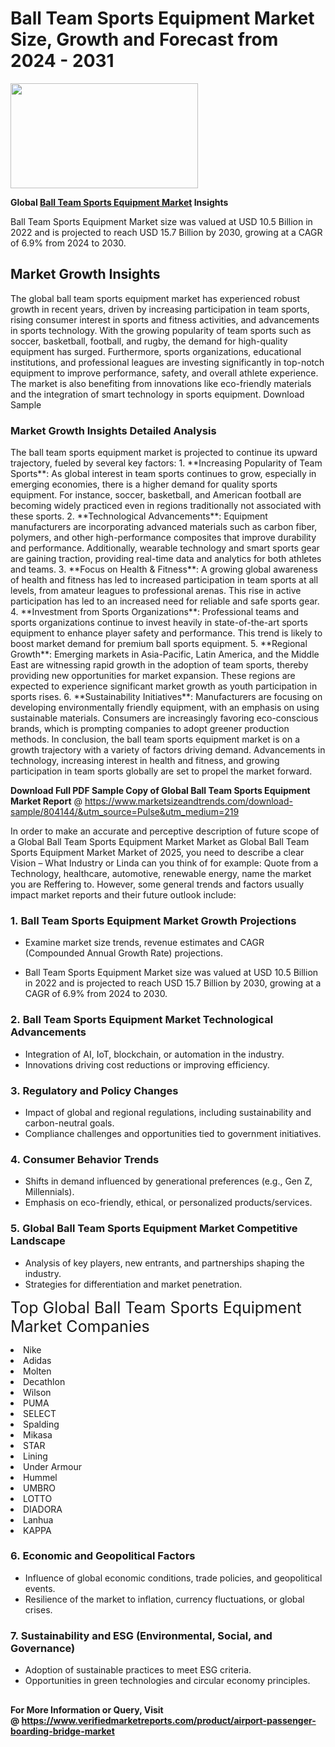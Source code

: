 <H1>Ball Team Sports Equipment Market Size, Growth and Forecast from 2024 - 2031</H1><img class="aligncenter size-medium wp-image-584254" src="https://thirdeyenews.in/wp-content/uploads/2024/09/Global-Market-Research-300x168.jpeg" alt="" width="300" height="168" /><p><strong>Global&nbsp;<a href="https://www.marketsizeandtrends.com/download-sample/804144/&amp;utm_source=Pulse&amp;utm_medium=219">Ball Team Sports Equipment Market</a> Insights</strong></p><p>Ball Team Sports Equipment Market size was valued at USD 10.5 Billion in 2022 and is projected to reach USD 15.7 Billion by 2030, growing at a CAGR of 6.9% from 2024 to 2030.</p><p><h2>Market Growth Insights</h2> The global ball team sports equipment market has experienced robust growth in recent years, driven by increasing participation in team sports, rising consumer interest in sports and fitness activities, and advancements in sports technology. With the growing popularity of team sports such as soccer, basketball, football, and rugby, the demand for high-quality equipment has surged. Furthermore, sports organizations, educational institutions, and professional leagues are investing significantly in top-notch equipment to improve performance, safety, and overall athlete experience. The market is also benefiting from innovations like eco-friendly materials and the integration of smart technology in sports equipment. Download Sample <h3>Market Growth Insights Detailed Analysis</h3> The ball team sports equipment market is projected to continue its upward trajectory, fueled by several key factors: 1. **Increasing Popularity of Team Sports**: As global interest in team sports continues to grow, especially in emerging economies, there is a higher demand for quality sports equipment. For instance, soccer, basketball, and American football are becoming widely practiced even in regions traditionally not associated with these sports. 2. **Technological Advancements**: Equipment manufacturers are incorporating advanced materials such as carbon fiber, polymers, and other high-performance composites that improve durability and performance. Additionally, wearable technology and smart sports gear are gaining traction, providing real-time data and analytics for both athletes and teams. 3. **Focus on Health & Fitness**: A growing global awareness of health and fitness has led to increased participation in team sports at all levels, from amateur leagues to professional arenas. This rise in active participation has led to an increased need for reliable and safe sports gear. 4. **Investment from Sports Organizations**: Professional teams and sports organizations continue to invest heavily in state-of-the-art sports equipment to enhance player safety and performance. This trend is likely to boost market demand for premium ball sports equipment. 5. **Regional Growth**: Emerging markets in Asia-Pacific, Latin America, and the Middle East are witnessing rapid growth in the adoption of team sports, thereby providing new opportunities for market expansion. These regions are expected to experience significant market growth as youth participation in sports rises. 6. **Sustainability Initiatives**: Manufacturers are focusing on developing environmentally friendly equipment, with an emphasis on using sustainable materials. Consumers are increasingly favoring eco-conscious brands, which is prompting companies to adopt greener production methods. In conclusion, the ball team sports equipment market is on a growth trajectory with a variety of factors driving demand. Advancements in technology, increasing interest in health and fitness, and growing participation in team sports globally are set to propel the market forward. </p><p><span class=""><strong>Download Full PDF Sample Copy of Global Ball Team Sports Equipment Market Report</strong> @ <a href="https://www.marketsizeandtrends.com/download-sample/804144/&amp;utm_source=Pulse&amp;utm_medium=219" target="_blank">https://www.marketsizeandtrends.com/download-sample/804144/&amp;utm_source=Pulse&amp;utm_medium=219</a></span></p><p>In order to make an accurate and perceptive description of future scope of a Global&nbsp;Ball Team Sports Equipment Market Market as Global&nbsp;Ball Team Sports Equipment Market Market of 2025, you need to describe a clear Vision &ndash; What Industry or Linda can you think of for example: Quote from a Technology, healthcare, automotive, renewable energy, name the market you are Reffering to. However, some general trends and factors usually impact market reports and their future outlook include:</p><h3>1.&nbsp;<strong>Ball Team Sports Equipment Market Growth Projections</strong></h3><ul><li>Examine market size trends, revenue estimates and CAGR (Compounded Annual Growth Rate) projections.</li><li><p>Ball Team Sports Equipment Market size was valued at USD 10.5 Billion in 2022 and is projected to reach USD 15.7 Billion by 2030, growing at a CAGR of 6.9% from 2024 to 2030.</p></li></ul><h3>2.&nbsp;<strong>Ball Team Sports Equipment Market Technological Advancements</strong></h3><ul><li>Integration of AI, IoT, blockchain, or automation in the industry.</li><li>Innovations driving cost reductions or improving efficiency.</li></ul><h3>3.&nbsp;<strong>Regulatory and Policy Changes</strong></h3><ul><li>Impact of global and regional regulations, including sustainability and carbon-neutral goals.</li><li>Compliance challenges and opportunities tied to government initiatives.</li></ul><h3>4.&nbsp;<strong>Consumer Behavior Trends</strong></h3><ul><li>Shifts in demand influenced by generational preferences (e.g., Gen Z, Millennials).</li><li>Emphasis on eco-friendly, ethical, or personalized products/services.</li></ul><h3>5.&nbsp;<strong>Global Ball Team Sports Equipment Market Competitive Landscape</strong></h3><ul><li>Analysis of key players, new entrants, and partnerships shaping the industry.</li><li>Strategies for differentiation and market penetration.</li></ul><p data-pm-slice="1 1 []"><span style="color: inherit; font-family: inherit; font-size: 25px;">Top Global Ball Team Sports Equipment Market Companies</span></p><div class="" data-test-id=""><p><li>Nike</li><li> Adidas</li><li> Molten</li><li> Decathlon</li><li> Wilson</li><li> PUMA</li><li> SELECT</li><li> Spalding</li><li> Mikasa</li><li> STAR</li><li> Lining</li><li> Under Armour</li><li> Hummel</li><li> UMBRO</li><li> LOTTO</li><li> DIADORA</li><li> Lanhua</li><li> KAPPA</li></p></div><h3>6.&nbsp;<strong>Economic and Geopolitical Factors</strong></h3><ul><li>Influence of global economic conditions, trade policies, and geopolitical events.</li><li>Resilience of the market to inflation, currency fluctuations, or global crises.</li></ul><h3>7.&nbsp;<strong>Sustainability and ESG (Environmental, Social, and Governance)</strong></h3><ul><li>Adoption of sustainable practices to meet ESG criteria.</li><li>Opportunities in green technologies and circular economy principles.</li></ul><h2><strong style="font-size: 14px;">For More Information or Query, Visit @&nbsp;</strong><a style="background-color: #ffffff; font-size: 14px;" href="https://www.marketsizeandtrends.com/report/ball-team-sports-equipment-market/" target="_blank">https://www.verifiedmarketreports.com/product/airport-passenger-boarding-bridge-market</a></h2>
